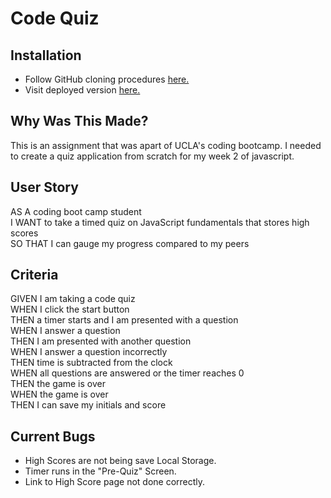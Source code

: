 # Code Quiz

## Installation
* Follow GitHub cloning procedures [here.](https://docs.github.com/en/repositories/creating-and-managing-repositories/cloning-a-repository)
* Visit deployed version [here.](https://blakee-marcus.github.io/code-quiz/)

## Why Was This Made?
This is an assignment that was apart of UCLA's coding bootcamp. I needed to create a quiz application from scratch for my week 2 of javascript.

## User Story
AS A coding boot camp student  
I WANT to take a timed quiz on JavaScript   fundamentals that stores high scores  
SO THAT I can gauge my progress compared to my peers  

## Criteria
GIVEN I am taking a code quiz  
WHEN I click the start button  
THEN a timer starts and I am presented with a question  
WHEN I answer a question  
THEN I am presented with another question  
WHEN I answer a question incorrectly  
THEN time is subtracted from the clock  
WHEN all questions are answered or the timer reaches 0  
THEN the game is over  
WHEN the game is over  
THEN I can save my initials and score  

## Current Bugs
* High Scores are not being save Local Storage.
* Timer runs in the "Pre-Quiz" Screen.
* Link to High Score page not done correctly.